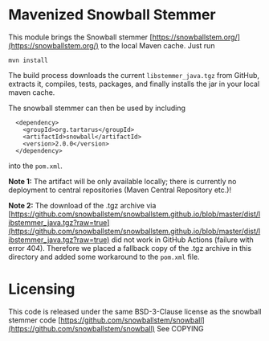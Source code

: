 # Mavenized Snowball Stemmer  
This module brings the Snowball stemmer [https://snowballstem.org/](https://snowballstem.org/) 
to the local Maven cache. Just run

    mvn install

The build process downloads the current `libstemmer_java.tgz` from GitHub, 
extracts it, compiles, tests, packages, and finally installs the jar in 
your local maven cache. 

The snowball stemmer can then be used by including 

```
  <dependency>
    <groupId>org.tartarus</groupId>
    <artifactId>snowball</artifactId> 
    <version>2.0.0</version>
  </dependency>
```

into the `pom.xml`. 

**Note 1:** The artifact will be only available locally; there is currently no 
deployment to central repositories (Maven Central Repository etc.)!

**Note 2:** The download of the .tgz archive via [https://github.com/snowballstem/snowballstem.github.io/blob/master/dist/libstemmer_java.tgz?raw=true](https://github.com/snowballstem/snowballstem.github.io/blob/master/dist/libstemmer_java.tgz?raw=true) did not work in GitHub Actions (failure with error 404). Therefore we placed a fallback copy of the .tgz archive in this directory and added some workaround to the `pom.xml` file.

# Licensing 
This code is released under the same BSD-3-Clause license as the snowball stemmer code
[https://github.com/snowballstem/snowball](https://github.com/snowballstem/snowball)
See COPYING
